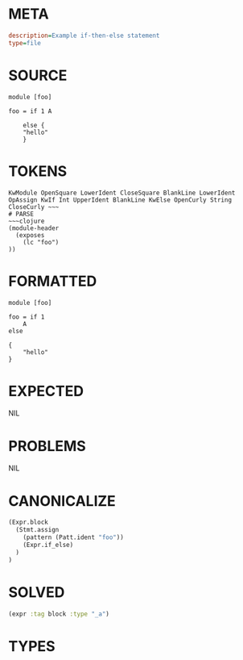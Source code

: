 # META
~~~ini
description=Example if-then-else statement
type=file
~~~
# SOURCE
~~~roc
module [foo]

foo = if 1 A

    else {
	"hello"
    }
~~~
# TOKENS
~~~text
KwModule OpenSquare LowerIdent CloseSquare BlankLine LowerIdent OpAssign KwIf Int UpperIdent BlankLine KwElse OpenCurly String CloseCurly ~~~
# PARSE
~~~clojure
(module-header
  (exposes
    (lc "foo")
))
~~~
# FORMATTED
~~~roc
module [foo]

foo = if 1
	A
else 

{
	"hello"
}
~~~
# EXPECTED
NIL
# PROBLEMS
NIL
# CANONICALIZE
~~~clojure
(Expr.block
  (Stmt.assign
    (pattern (Patt.ident "foo"))
    (Expr.if_else)
  )
)
~~~
# SOLVED
~~~clojure
(expr :tag block :type "_a")
~~~
# TYPES
~~~roc
~~~
